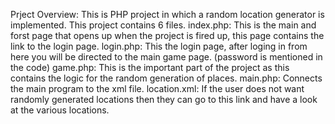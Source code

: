Prject Overview: This is PHP project in which a random location generator is implemented. This project contains 6 files.
index.php: This is the main and forst page that opens up when the project is fired up, this page contains the link to the login page.
login.php: This the login page, after loging in from here you will be directed to the main game page. (password is mentioned in the code)
game.php: This is the important part of the project as this contains the logic for the random generation of places.
main.php: Connects the main program to the xml file.
location.xml: If the user does not want randomly generated locations then they can go to this link and have a look at the various locations.
